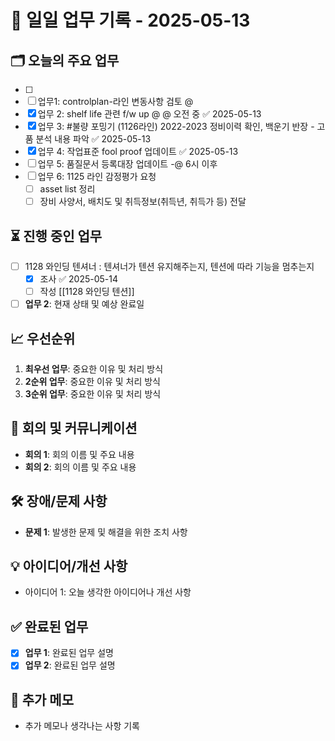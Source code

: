 # 📅 일일 업무 기록 - 2025-05-13

## 🗂 오늘의 주요 업무
- [ ]
- [ ] 업무1: controlplan-라인 변동사항 검토 @ 
- [x] 업무 2: shelf life 관련 f/w up @ @ 오전 중 ✅ 2025-05-13
- [x] 업무 3: #불량 포밍기 (1126라인) 2022-2023 정비이력 확인, 백운기 반장 - 고품 분석 내용 파악 ✅ 2025-05-13
- [x] 업무 4: 작업표준 fool proof 업데이트 ✅ 2025-05-13
- [ ] 업무 5: 품질문서 등록대장 업데이트 -@ 6시 이후
- [ ] 업무 6: 1125 라인 감정평가 요청
	- [ ] asset list 정리
	- [ ] 장비 사양서, 배치도 및 취득정보(취득년, 취득가 등) 전달

## ⏳ 진행 중인 업무
- [ ] 1128 와인딩 텐셔너 : 텐셔너가 텐션 유지해주는지, 텐션에 따라 기능을 멈추는지
	- [x] 조사 ✅ 2025-05-14
	- [ ] 작성 [[1128 와인딩 텐션]]
- [ ] **업무 2**: 현재 상태 및 예상 완료일

## 📈 우선순위
1. **최우선 업무**: 중요한 이유 및 처리 방식
2. **2순위 업무**: 중요한 이유 및 처리 방식
3. **3순위 업무**: 중요한 이유 및 처리 방식

## 🔄 회의 및 커뮤니케이션
- **회의 1**: 회의 이름 및 주요 내용
- **회의 2**: 회의 이름 및 주요 내용

## 🛠 장애/문제 사항
- **문제 1**: 발생한 문제 및 해결을 위한 조치 사항

## 💡 아이디어/개선 사항
- 아이디어 1: 오늘 생각한 아이디어나 개선 사항

## ✅ 완료된 업무
- [x] **업무 1**: 완료된 업무 설명
- [x] **업무 2**: 완료된 업무 설명

## 📝 추가 메모
- 추가 메모나 생각나는 사항 기록
